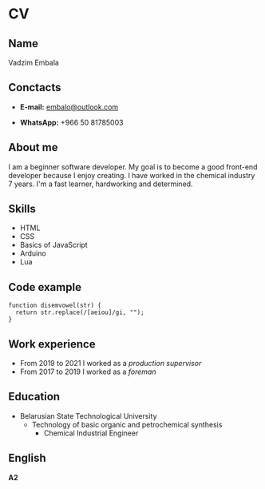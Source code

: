 # CV

## Name
Vadzim Embala

## Conctacts
* **E-mail:** embalo@outlook.com

* **WhatsApp:** +966 50 81785003

## About me
I am a beginner software developer. My goal is to become a good front-end developer because I enjoy creating. I have worked in the chemical industry 7 years. I'm a fast learner, hardworking and determined.

## Skills
* HTML 
* CSS 
* Basics of JavaScript 
* Arduino 
* Lua

## Code example
```
function disemvowel(str) {
  return str.replace(/[aeiou]/gi, "");
}
```

## Work experience
* From 2019 to 2021 I worked as a *production supervisor*
* From 2017 to 2019 I worked as a *foreman*

## Education
* Belarusian State Technological University
    * Technology of basic organic and petrochemical synthesis
        * Chemical Industrial Engineer

## English
**A2**
